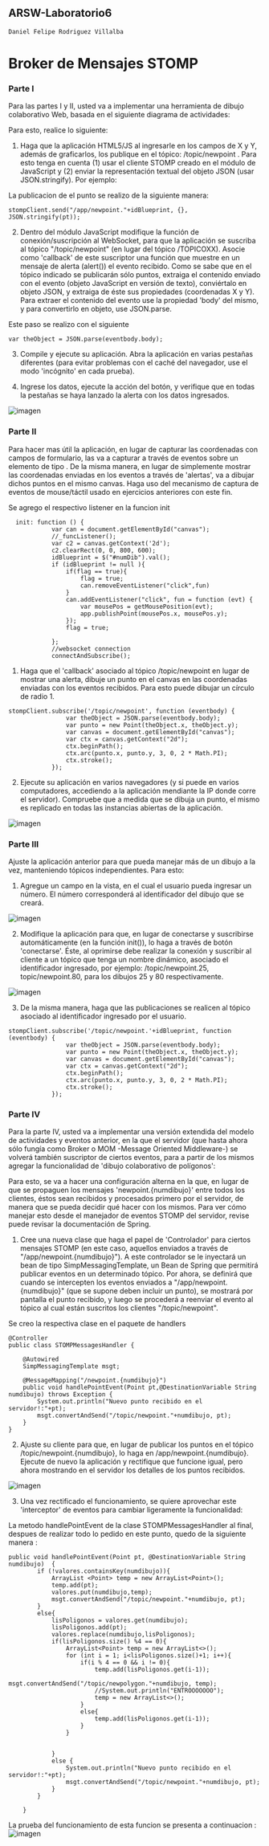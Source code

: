 ## ARSW-Laboratorio6

```
Daniel Felipe Rodriguez Villalba
```

# Broker de Mensajes STOMP

### Parte I
Para las partes I y II, usted va a implementar una herramienta de dibujo colaborativo Web, basada en el siguiente diagrama de actividades:

Para esto, realice lo siguiente:
1. Haga que la aplicación HTML5/JS al ingresarle en los campos de X y Y, además de graficarlos, los publique en el tópico: /topic/newpoint . Para esto tenga en cuenta (1) usar el cliente STOMP creado en el módulo de JavaScript y (2) enviar la representación textual del objeto JSON (usar JSON.stringify). Por ejemplo:

La publicacion de el punto se realizo de la siguiente manera:
```
stompClient.send("/app/newpoint."+idBlueprint, {}, JSON.stringify(pt));
```
2. Dentro del módulo JavaScript modifique la función de conexión/suscripción al WebSocket, para que la aplicación se suscriba al tópico "/topic/newpoint" (en lugar del tópico /TOPICOXX). Asocie como 'callback' de este suscriptor una función que muestre en un mensaje de alerta (alert()) el evento recibido. Como se sabe que en el tópico indicado se publicarán sólo puntos, extraiga el contenido enviado con el evento (objeto JavaScript en versión de texto), conviértalo en objeto JSON, y extraiga de éste sus propiedades (coordenadas X y Y). Para extraer el contenido del evento use la propiedad 'body' del mismo, y para convertirlo en objeto, use JSON.parse.

Este paso se realizo con el siguiente
```
var theObject = JSON.parse(eventbody.body);
```

3. Compile y ejecute su aplicación. Abra la aplicación en varias pestañas diferentes (para evitar problemas con el caché del navegador, use el modo 'incógnito' en cada prueba).

4. Ingrese los datos, ejecute la acción del botón, y verifique que en todas la pestañas se haya lanzado la alerta con los datos ingresados.

![imagen](https://github.com/danielrodriguezvillalba/ARSW-Laboratorio7/blob/master/imagenes/alert.PNG)

### Parte II

Para hacer mas útil la aplicación, en lugar de capturar las coordenadas con campos de formulario, las va a capturar a través de eventos sobre un elemento de tipo <canvas>. De la misma manera, en lugar de simplemente mostrar las coordenadas enviadas en los eventos a través de 'alertas', va a dibujar dichos puntos en el mismo canvas. Haga uso del mecanismo de captura de eventos de mouse/táctil usado en ejercicios anteriores con este fin.

Se agrego el respectivo listener en la funcion init 
```
  init: function () {
            var can = document.getElementById("canvas");
            //_funcListener();
            var c2 = canvas.getContext('2d');
            c2.clearRect(0, 0, 800, 600);
            idBlueprint = $("#numDib").val();
            if (idBlueprint != null ){
                if(flag == true){
                    flag = true;
                    can.removeEventListener("click",fun)
                }
                can.addEventListener("click", fun = function (evt) {
                    var mousePos = getMousePosition(evt);
                    app.publishPoint(mousePos.x, mousePos.y);
                });
                flag = true;

            };
            //websocket connection
            connectAndSubscribe();
```
1. Haga que el 'callback' asociado al tópico /topic/newpoint en lugar de mostrar una alerta, dibuje un punto en el canvas en las coordenadas enviadas con los eventos recibidos. Para esto puede dibujar un círculo de radio 1.

```
stompClient.subscribe('/topic/newpoint', function (eventbody) {
                var theObject = JSON.parse(eventbody.body);
                var punto = new Point(theObject.x, theObject.y);
                var canvas = document.getElementById("canvas");
                var ctx = canvas.getContext("2d");
                ctx.beginPath();
                ctx.arc(punto.x, punto.y, 3, 0, 2 * Math.PI);
                ctx.stroke();
            });
```

2. Ejecute su aplicación en varios navegadores (y si puede en varios computadores, accediendo a la aplicación mendiante la IP donde corre el servidor). Compruebe que a medida que se dibuja un punto, el mismo es replicado en todas las instancias abiertas de la aplicación.

![imagen](https://github.com/danielrodriguezvillalba/ARSW-Laboratorio7/blob/master/imagenes/circles.PNG)

### Parte III

Ajuste la aplicación anterior para que pueda manejar más de un dibujo a la vez, manteniendo tópicos independientes. Para esto:

1. Agregue un campo en la vista, en el cual el usuario pueda ingresar un número. El número corresponderá al identificador del dibujo que se creará.

![imagen](https://github.com/danielrodriguezvillalba/ARSW-Laboratorio7/blob/master/imagenes/inputid.PNG)

2. Modifique la aplicación para que, en lugar de conectarse y suscribirse automáticamente (en la función init()), lo haga a través de botón 'conectarse'. Éste, al oprimirse debe realizar la conexión y suscribir al cliente a un tópico que tenga un nombre dinámico, asociado el identificador ingresado, por ejemplo: /topic/newpoint.25, topic/newpoint.80, para los dibujos 25 y 80 respectivamente.

![imagen](https://github.com/danielrodriguezvillalba/ARSW-Laboratorio7/blob/master/imagenes/connectBoton.PNG)

3. De la misma manera, haga que las publicaciones se realicen al tópico asociado al identificador ingresado por el usuario.

```
stompClient.subscribe('/topic/newpoint.'+idBlueprint, function (eventbody) {
                var theObject = JSON.parse(eventbody.body);
                var punto = new Point(theObject.x, theObject.y);
                var canvas = document.getElementById("canvas");
                var ctx = canvas.getContext("2d");
                ctx.beginPath();
                ctx.arc(punto.x, punto.y, 3, 0, 2 * Math.PI);
                ctx.stroke();
            });
```

### Parte IV

Para la parte IV, usted va a implementar una versión extendida del modelo de actividades y eventos anterior, en la que el servidor (que hasta ahora sólo fungía como Broker o MOM -Message Oriented Middleware-) se volverá también suscriptor de ciertos eventos, para a partir de los mismos agregar la funcionalidad de 'dibujo colaborativo de polígonos':

Para esto, se va a hacer una configuración alterna en la que, en lugar de que se propaguen los mensajes 'newpoint.{numdibujo}' entre todos los clientes, éstos sean recibidos y procesados primero por el servidor, de manera que se pueda decidir qué hacer con los mismos.
Para ver cómo manejar esto desde el manejador de eventos STOMP del servidor, revise puede revisar la documentación de Spring.

1. Cree una nueva clase que haga el papel de 'Controlador' para ciertos mensajes STOMP (en este caso, aquellos enviados a través de "/app/newpoint.{numdibujo}"). A este controlador se le inyectará un bean de tipo SimpMessagingTemplate, un Bean de Spring que permitirá publicar eventos en un determinado tópico. Por ahora, se definirá que cuando se intercepten los eventos enviados a "/app/newpoint.{numdibujo}" (que se supone deben incluir un punto), se mostrará por pantalla el punto recibido, y luego se procederá a reenviar el evento al tópico al cual están suscritos los clientes "/topic/newpoint".

Se creo la respectiva clase en el paquete de handlers
```
@Controller
public class STOMPMessagesHandler {
	
	@Autowired
	SimpMessagingTemplate msgt;
    
	@MessageMapping("/newpoint.{numdibujo}")    
	public void handlePointEvent(Point pt,@DestinationVariable String numdibujo) throws Exception {
		System.out.println("Nuevo punto recibido en el servidor!:"+pt);
		msgt.convertAndSend("/topic/newpoint."+numdibujo, pt);
	}
}
```

2. Ajuste su cliente para que, en lugar de publicar los puntos en el tópico /topic/newpoint.{numdibujo}, lo haga en /app/newpoint.{numdibujo}. Ejecute de nuevo la aplicación y rectifique que funcione igual, pero ahora mostrando en el servidor los detalles de los puntos recibidos.

![imagen](https://github.com/danielrodriguezvillalba/ARSW-Laboratorio7/blob/master/imagenes/dibuTer.PNG)

3. Una vez rectificado el funcionamiento, se quiere aprovechar este 'interceptor' de eventos para cambiar ligeramente la funcionalidad:

La metodo handlePointEvent de la clase STOMPMessagesHandler al final, despues de realizar todo lo pedido en este punto, quedo de la siguiente manera :
```
public void handlePointEvent(Point pt, @DestinationVariable String numdibujo)  {
        if (!valores.containsKey(numdibujo)){
            ArrayList <Point> temp = new ArrayList<Point>();
            temp.add(pt);
            valores.put(numdibujo,temp);
            msgt.convertAndSend("/topic/newpoint."+numdibujo, pt);
        }
        else{
            lisPoligonos = valores.get(numdibujo);
            lisPoligonos.add(pt);
            valores.replace(numdibujo,lisPoligonos);
            if(lisPoligonos.size() %4 == 0){
                ArrayList<Point> temp = new ArrayList<>();
                for (int i = 1; i<lisPoligonos.size()+1; i++){
                    if(i % 4 == 0 && i != 0){
                        temp.add(lisPoligonos.get(i-1));
                        msgt.convertAndSend("/topic/newpolygon."+numdibujo, temp);
                        //System.out.println("ENTROOOOOOO");
                        temp = new ArrayList<>();
                    }
                    else{
                        temp.add(lisPoligonos.get(i-1));
                    }
                }


            }
            else {
                System.out.println("Nuevo punto recibido en el servidor!:"+pt);
                msgt.convertAndSend("/topic/newpoint."+numdibujo, pt);
            }
        }

    }
```

La prueba del funcionamiento de esta funcion se presenta a continuacion :
![imagen](https://github.com/danielrodriguezvillalba/ARSW-Laboratorio7/blob/master/imagenes/poligon.PNG)
